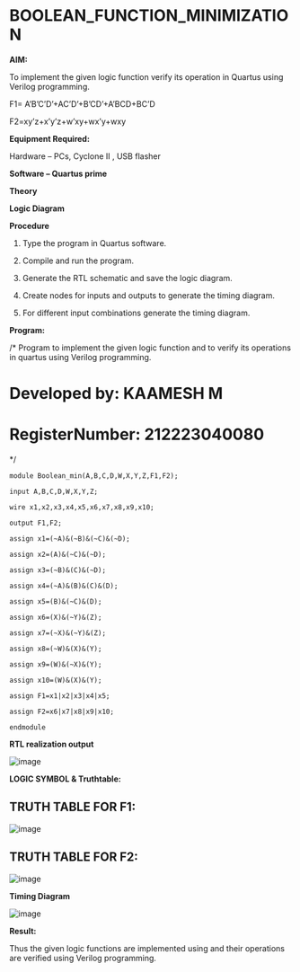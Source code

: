 # BOOLEAN_FUNCTION_MINIMIZATION

**AIM:**

To implement the given logic function verify its operation in Quartus using Verilog programming.

F1= A’B’C’D’+AC’D’+B’CD’+A’BCD+BC’D 

F2=xy’z+x’y’z+w’xy+wx’y+wxy

**Equipment Required:**

Hardware – PCs, Cyclone II , USB flasher

**Software – Quartus prime**

**Theory**

**Logic Diagram**

**Procedure**

1.	Type the program in Quartus software.

2.	Compile and run the program.

3.	Generate the RTL schematic and save the logic diagram.

4.	Create nodes for inputs and outputs to generate the timing diagram.

5.	For different input combinations generate the timing diagram.


**Program:**

/* Program to implement the given logic function and to verify its operations in quartus using Verilog programming. 

# Developed by: KAAMESH M

# RegisterNumber: 212223040080
*/
```
module Boolean_min(A,B,C,D,W,X,Y,Z,F1,F2);

input A,B,C,D,W,X,Y,Z;

wire x1,x2,x3,x4,x5,x6,x7,x8,x9,x10;

output F1,F2;

assign x1=(~A)&(~B)&(~C)&(~D);

assign x2=(A)&(~C)&(~D);

assign x3=(~B)&(C)&(~D);

assign x4=(~A)&(B)&(C)&(D);

assign x5=(B)&(~C)&(D);

assign x6=(X)&(~Y)&(Z);

assign x7=(~X)&(~Y)&(Z);

assign x8=(~W)&(X)&(Y);

assign x9=(W)&(~X)&(Y);

assign x10=(W)&(X)&(Y);

assign F1=x1|x2|x3|x4|x5;

assign F2=x6|x7|x8|x9|x10;

endmodule
```


**RTL realization output**

![image](https://github.com/user-attachments/assets/c50b4b38-94fd-4b87-bc5e-0ca948ae8360)

**LOGIC SYMBOL & Truthtable:**
## TRUTH TABLE FOR F1:

![image](https://github.com/user-attachments/assets/34120d53-35fa-42da-b8fd-0d4e0612272e)

## TRUTH TABLE FOR F2:

![image](https://github.com/user-attachments/assets/be8ae30c-b836-43da-8040-48615e43d25d)

**Timing Diagram**

![image](https://github.com/user-attachments/assets/cb0f608b-bc9e-4a59-9861-8d8c57bd622f)

**Result:**

Thus the given logic functions are implemented using and their operations are verified using Verilog programming.


